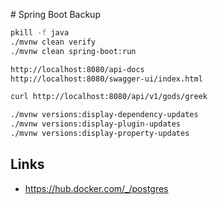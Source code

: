 # Spring Boot Backup

```bash
pkill -f java
./mvnw clean verify
./mvnw clean spring-boot:run

http://localhost:8080/api-docs
http://localhost:8080/swagger-ui/index.html

curl http://localhost:8080/api/v1/gods/greek

./mvnw versions:display-dependency-updates
./mvnw versions:display-plugin-updates
./mvnw versions:display-property-updates
```

## Links

- https://hub.docker.com/_/postgres